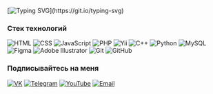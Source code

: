 [![Typing SVG](https://readme-typing-svg.herokuapp.com?font=Montserrat+Alternates&weight=600&size=32&duration=3000&pause=2000&color=FFF&center=true&vCenter=true&width=1200&height=50&lines=%D0%9F%D1%80%D0%B8%D0%B2%D0%B5%D1%82!+%D0%AF+%D0%90%D0%BB%D0%B5%D0%BA%D1%81%D0%B0%D0%BD%D0%B4%D1%80%2C+%D0%B2%D0%B5%D0%B1-%D1%80%D0%B0%D0%B7%D1%80%D0%B0%D0%B1%D0%BE%D1%82%D1%87%D0%B8%D0%BA;%D0%97%D0%B4%D0%B5%D1%81%D1%8C+%D0%B2%D1%8B+%D0%BD%D0%B0%D0%B9%D0%B4%D0%B5%D1%82%D0%B5+%D0%BC%D0%BE%D0%B8+%D0%BF%D1%80%D0%BE%D0%B5%D0%BA%D1%82%D1%8B%2C+%D0%BD%D0%B0%D0%B4+%D0%BA%D0%BE%D1%82%D0%BE%D1%80%D1%8B%D0%BC%D0%B8+%D1%8F+%D1%80%D0%B0%D0%B1%D0%BE%D1%82%D0%B0%D1%8E;%D0%A1%D0%B2%D1%8F%D0%B6%D0%B8%D1%82%D0%B5%D1%81%D1%8C+%D1%81%D0%BE+%D0%BC%D0%BD%D0%BE%D0%B9+%D1%87%D0%B5%D1%80%D0%B5%D0%B7+email+%D0%B8%D0%BB%D0%B8+%D1%81%D0%BE%D1%86%D0%B8%D0%B0%D0%BB%D1%8C%D0%BD%D1%8B%D0%B5+%D1%81%D0%B5%D1%82%D0%B8;%D0%AF+%D0%BE%D1%82%D0%BA%D1%80%D1%8B%D1%82+%D0%B4%D0%BB%D1%8F+%D1%81%D0%BE%D1%82%D1%80%D1%83%D0%B4%D0%BD%D0%B8%D1%87%D0%B5%D1%81%D1%82%D0%B2%D0%B0+%D0%BD%D0%B0+%D0%B8%D0%BD%D1%82%D0%B5%D1%80%D0%B5%D1%81%D0%BD%D1%8B%D1%85+%D0%BF%D1%80%D0%BE%D0%B5%D0%BA%D1%82%D0%B0%D1%85;+%D0%94%D0%B0%D0%B2%D0%B0%D0%B9%D1%82%D0%B5+%D1%81%D0%BE%D0%B7%D0%B4%D0%B0%D0%B2%D0%B0%D1%82%D1%8C+%D1%87%D1%82%D0%BE-%D1%82%D0%BE+%D0%BA%D1%80%D1%83%D1%82%D0%BE%D0%B5+%D0%B2%D0%BC%D0%B5%D1%81%D1%82%D0%B5!)](https://git.io/typing-svg)
### Стек технологий
![HTML](https://img.shields.io/badge/-HTML-0C121A?style=for-the-badge&logo=HTML5)
![CSS](https://img.shields.io/badge/-CSS-0C121A?style=for-the-badge&logo=CSS3)
![JavaScript](https://img.shields.io/badge/-JavaScript-0C121A?style=for-the-badge&logo=JavaScript)
![PHP](https://img.shields.io/badge/-PHP-0C121A?style=for-the-badge&logo=PHP)
![Yii](https://img.shields.io/badge/-Yii-0C121A?style=for-the-badge&logo=Yii)
![C++](https://img.shields.io/badge/-C++-0C121A?style=for-the-badge&logo=C%2b%2b&logoColor=6296CC)
![Python](https://img.shields.io/badge/-Python-0C121A?style=for-the-badge&logo=python)
![MySQL](https://img.shields.io/badge/-MySQL-0C121A?style=for-the-badge&logo=MySQL&logoColor=FFF)
![Figma](https://img.shields.io/badge/-Figma-0C121A?style=for-the-badge&logo=Figma)
![Adobe Illustrator](https://img.shields.io/badge/-Adobe_Illustrator-0C121A?style=for-the-badge&logo=adobeillustrator)
![Git](https://img.shields.io/badge/-Git-0C121A?style=for-the-badge&logo=git)
![GitHub](https://img.shields.io/badge/-GitHub-0C121A?style=for-the-badge&logo=github)
<!-- ![Vue.js](https://img.shields.io/badge/-Vue.js-0C121A?style=for-the-badge&logo=vuedotjs) 
![React](https://img.shields.io/badge/-React-0C121A?style=for-the-badge&logo=react)-->


### Подписывайтесь на меня
[![VK](https://img.shields.io/badge/-Telegram-0C121A?style=for-the-badge&logo=vk)](https://vk.com/zzakharov666)
[![Telegram](https://img.shields.io/badge/-Telegram-0C121A?style=for-the-badge&logo=Telegram&logoColor=FFF)](https://web.telegram.org/k/#@zzakharovv)
[![YouTube](https://img.shields.io/badge/-YouTube-0C121A?style=for-the-badge&logo=youtube)](https://www.youtube.com/@flomd)
[![Email](https://img.shields.io/badge/-Email-0C121A?style=for-the-badge&logo=gmail&logoColor=FFF)](mailto:sashaplay9@gmail.com)




<!-- ![Discord](https://img.shields.io/badge/-Discord-0C121A?style=for-the-badge&logo=discord&logoColor=FFF)
![Steam](https://img.shields.io/badge/-Steam-0C121A?style=for-the-badge&logo=steam)
![Epic Games](https://img.shields.io/badge/-Epic_Games-0C121A?style=for-the-badge&logo=epicgames) -->